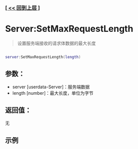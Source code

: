 ### [[ << 回到上层 ]](README.md)

# Server:SetMaxRequestLength

> 设置服务端接收的请求体数据的最大长度

```lua

server:SetMaxRequestLength(length)

```

## 参数：

+ server [userdata-Server]：服务端数据
+ length [number]：最大长度，单位为字节

## 返回值：

无

## 示例

```lua

```